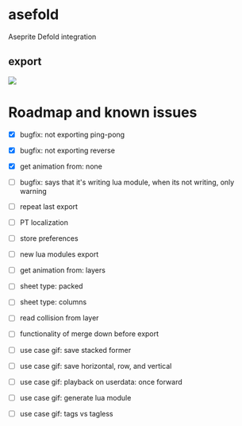 # asefold
Aseprite Defold integration

## export ##

![](https://github.com/asefold/export_no_scripts.gif)

# Roadmap and known issues
- [X] bugfix: not exporting ping-pong
- [X] bugfix: not exporting reverse
- [X] get animation from: none
- [ ] bugfix: says that it's writing lua module, when its not writing, only warning
- [ ] repeat last export
- [ ] PT localization
- [ ] store preferences
- [ ] new lua modules export
- [ ] get animation from: layers
- [ ] sheet type: packed
- [ ] sheet type: columns
- [ ] read collision from layer
- [ ] functionality of merge down before export

- [ ] use case gif: save stacked former
- [ ] use case gif: save horizontal, row, and vertical
- [ ] use case gif: playback on userdata: once forward
- [ ] use case gif: generate lua module
- [ ] use case gif: tags vs tagless
